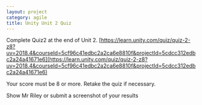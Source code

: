 ```yaml
---
layout: project
category: agile
title: Unity Unit 2 Quiz
---
```


Complete Quiz2 at the end of Unit 2. [https://learn.unity.com/quiz/quiz-2-z8?uv=2018.4&courseId=5cf96c41edbc2a2ca6e8810f&projectId=5cdcc312edbc2a24a41671e6](https://learn.unity.com/quiz/quiz-2-z8?uv=2018.4&courseId=5cf96c41edbc2a2ca6e8810f&projectId=5cdcc312edbc2a24a41671e6)

Your score must be 8 or more. Retake the quiz if necessary.

Show Mr Riley or submit a screenshot of your results
